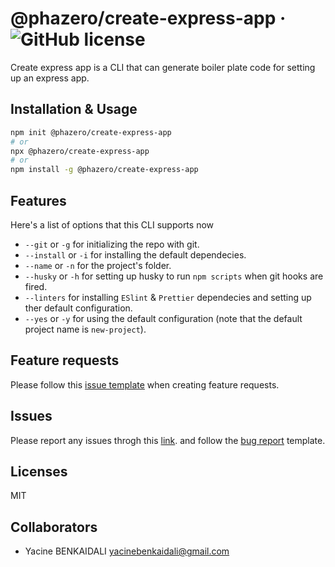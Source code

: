 # @phazero/create-express-app &middot; ![GitHub license](https://img.shields.io/badge/license-MIT-blue.svg)

Create express app is a CLI that can generate boiler plate code for setting up an express app.

## Installation & Usage

```bash
npm init @phazero/create-express-app
# or
npx @phazero/create-express-app
# or
npm install -g @phazero/create-express-app
```

## Features

Here's a list of options that this CLI supports now

- `--git` or `-g` for initializing the repo with git.
- `--install` or `-i` for installing the default dependecies.
- `--name` or `-n` for the project's folder.
- `--husky` or `-h` for setting up husky to run `npm scripts` when git hooks are fired.
- `--linters` for installing `ESlint` & `Prettier` dependecies and setting up ther default configuration.
- `--yes` or `-y` for using the default configuration (note that the default project name is `new-project`).

## Feature requests

Please follow this [issue template](https://github.com/PhazeRoOman/create-express-app/issues/new?assignees=&labels=type%3AEnhancement&template=FEATURE_REQUEST.md&title=) when creating feature requests.

## Issues

Please report any issues throgh this [link](https://github.com/PhazeRoOman/create-express-app/issues). and follow the [bug report](https://github.com/PhazeRoOman/create-express-app/issues/new?assignees=&labels=type%3AEnhancement&template=bug_report.md&title=) template.

## Licenses

MIT

## Collaborators

- Yacine BENKAIDALI <yacinebenkaidali@gmail.com>
